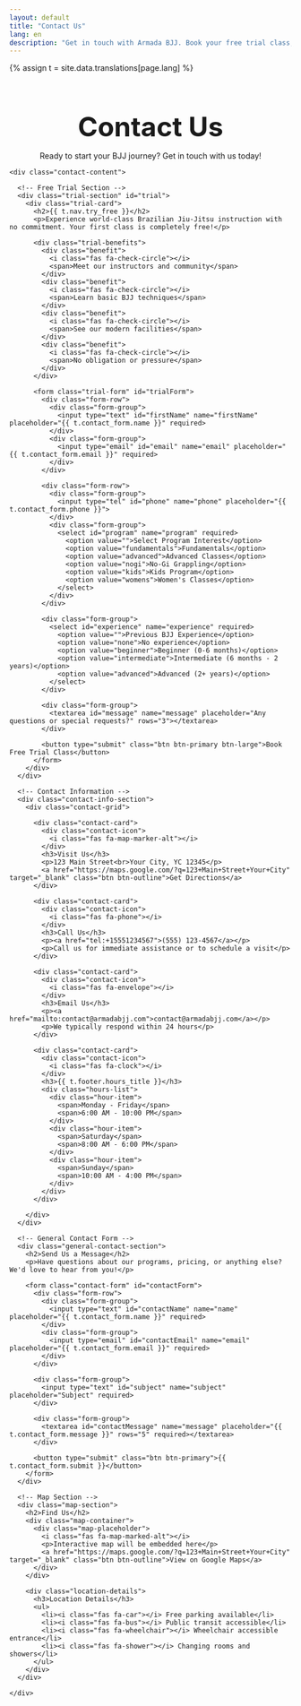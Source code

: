 ```yaml
---
layout: default
title: "Contact Us"
lang: en
description: "Get in touch with Armada BJJ. Book your free trial class, ask questions, or visit our Brazilian Jiu-Jitsu academy."
---
```


{% assign t = site.data.translations[page.lang] %}

<div class="page-header">
  <div class="wrapper">
    <h1>Contact Us</h1>
    <p>Ready to start your BJJ journey? Get in touch with us today!</p>
  </div>
</div>

<section class="contact-section">
  <div class="wrapper">
    
    <div class="contact-content">
      
      <!-- Free Trial Section -->
      <div class="trial-section" id="trial">
        <div class="trial-card">
          <h2>{{ t.nav.try_free }}</h2>
          <p>Experience world-class Brazilian Jiu-Jitsu instruction with no commitment. Your first class is completely free!</p>
          
          <div class="trial-benefits">
            <div class="benefit">
              <i class="fas fa-check-circle"></i>
              <span>Meet our instructors and community</span>
            </div>
            <div class="benefit">
              <i class="fas fa-check-circle"></i>
              <span>Learn basic BJJ techniques</span>
            </div>
            <div class="benefit">
              <i class="fas fa-check-circle"></i>
              <span>See our modern facilities</span>
            </div>
            <div class="benefit">
              <i class="fas fa-check-circle"></i>
              <span>No obligation or pressure</span>
            </div>
          </div>
          
          <form class="trial-form" id="trialForm">
            <div class="form-row">
              <div class="form-group">
                <input type="text" id="firstName" name="firstName" placeholder="{{ t.contact_form.name }}" required>
              </div>
              <div class="form-group">
                <input type="email" id="email" name="email" placeholder="{{ t.contact_form.email }}" required>
              </div>
            </div>
            
            <div class="form-row">
              <div class="form-group">
                <input type="tel" id="phone" name="phone" placeholder="{{ t.contact_form.phone }}">
              </div>
              <div class="form-group">
                <select id="program" name="program" required>
                  <option value="">Select Program Interest</option>
                  <option value="fundamentals">Fundamentals</option>
                  <option value="advanced">Advanced Classes</option>
                  <option value="nogi">No-Gi Grappling</option>
                  <option value="kids">Kids Program</option>
                  <option value="womens">Women's Classes</option>
                </select>
              </div>
            </div>
            
            <div class="form-group">
              <select id="experience" name="experience" required>
                <option value="">Previous BJJ Experience</option>
                <option value="none">No experience</option>
                <option value="beginner">Beginner (0-6 months)</option>
                <option value="intermediate">Intermediate (6 months - 2 years)</option>
                <option value="advanced">Advanced (2+ years)</option>
              </select>
            </div>
            
            <div class="form-group">
              <textarea id="message" name="message" placeholder="Any questions or special requests?" rows="3"></textarea>
            </div>
            
            <button type="submit" class="btn btn-primary btn-large">Book Free Trial Class</button>
          </form>
        </div>
      </div>
      
      <!-- Contact Information -->
      <div class="contact-info-section">
        <div class="contact-grid">
          
          <div class="contact-card">
            <div class="contact-icon">
              <i class="fas fa-map-marker-alt"></i>
            </div>
            <h3>Visit Us</h3>
            <p>123 Main Street<br>Your City, YC 12345</p>
            <a href="https://maps.google.com/?q=123+Main+Street+Your+City" target="_blank" class="btn btn-outline">Get Directions</a>
          </div>
          
          <div class="contact-card">
            <div class="contact-icon">
              <i class="fas fa-phone"></i>
            </div>
            <h3>Call Us</h3>
            <p><a href="tel:+15551234567">(555) 123-4567</a></p>
            <p>Call us for immediate assistance or to schedule a visit</p>
          </div>
          
          <div class="contact-card">
            <div class="contact-icon">
              <i class="fas fa-envelope"></i>
            </div>
            <h3>Email Us</h3>
            <p><a href="mailto:contact@armadabjj.com">contact@armadabjj.com</a></p>
            <p>We typically respond within 24 hours</p>
          </div>
          
          <div class="contact-card">
            <div class="contact-icon">
              <i class="fas fa-clock"></i>
            </div>
            <h3>{{ t.footer.hours_title }}</h3>
            <div class="hours-list">
              <div class="hour-item">
                <span>Monday - Friday</span>
                <span>6:00 AM - 10:00 PM</span>
              </div>
              <div class="hour-item">
                <span>Saturday</span>
                <span>8:00 AM - 6:00 PM</span>
              </div>
              <div class="hour-item">
                <span>Sunday</span>
                <span>10:00 AM - 4:00 PM</span>
              </div>
            </div>
          </div>
          
        </div>
      </div>
      
      <!-- General Contact Form -->
      <div class="general-contact-section">
        <h2>Send Us a Message</h2>
        <p>Have questions about our programs, pricing, or anything else? We'd love to hear from you!</p>
        
        <form class="contact-form" id="contactForm">
          <div class="form-row">
            <div class="form-group">
              <input type="text" id="contactName" name="name" placeholder="{{ t.contact_form.name }}" required>
            </div>
            <div class="form-group">
              <input type="email" id="contactEmail" name="email" placeholder="{{ t.contact_form.email }}" required>
            </div>
          </div>
          
          <div class="form-group">
            <input type="text" id="subject" name="subject" placeholder="Subject" required>
          </div>
          
          <div class="form-group">
            <textarea id="contactMessage" name="message" placeholder="{{ t.contact_form.message }}" rows="5" required></textarea>
          </div>
          
          <button type="submit" class="btn btn-primary">{{ t.contact_form.submit }}</button>
        </form>
      </div>
      
      <!-- Map Section -->
      <div class="map-section">
        <h2>Find Us</h2>
        <div class="map-container">
          <div class="map-placeholder">
            <i class="fas fa-map-marked-alt"></i>
            <p>Interactive map will be embedded here</p>
            <a href="https://maps.google.com/?q=123+Main+Street+Your+City" target="_blank" class="btn btn-outline">View on Google Maps</a>
          </div>
        </div>
        
        <div class="location-details">
          <h3>Location Details</h3>
          <ul>
            <li><i class="fas fa-car"></i> Free parking available</li>
            <li><i class="fas fa-bus"></i> Public transit accessible</li>
            <li><i class="fas fa-wheelchair"></i> Wheelchair accessible entrance</li>
            <li><i class="fas fa-shower"></i> Changing rooms and showers</li>
          </ul>
        </div>
      </div>
      
    </div>
  </div>
</section>

<style>
.page-header {
  background: var(--section-bg);
  padding: 120px 0 var(--spacing-xl);
  text-align: center;
}

.page-header h1 {
  font-size: 3rem;
  margin-bottom: var(--spacing-sm);
}

.contact-section {
  padding: var(--spacing-xl) 0;
}

.trial-section {
  margin-bottom: var(--spacing-xl);
}

.trial-card {
  background: linear-gradient(135deg, var(--primary-color) 0%, var(--accent-color) 100%);
  color: white;
  padding: var(--spacing-xl);
  border-radius: var(--border-radius);
  text-align: center;
}

.trial-card h2 {
  font-size: 2.5rem;
  margin-bottom: var(--spacing-sm);
}

.trial-card > p {
  font-size: 1.1rem;
  margin-bottom: var(--spacing-lg);
  opacity: 0.9;
}

.trial-benefits {
  display: grid;
  grid-template-columns: repeat(auto-fit, minmax(250px, 1fr));
  gap: var(--spacing-sm);
  margin-bottom: var(--spacing-lg);
}

.benefit {
  display: flex;
  align-items: center;
  gap: var(--spacing-xs);
  text-align: left;
}

.benefit i {
  color: var(--secondary-color);
  font-size: 1.2rem;
}

.trial-form {
  background: white;
  padding: var(--spacing-lg);
  border-radius: var(--border-radius);
  text-align: left;
  box-shadow: var(--box-shadow);
}

.contact-form {
  background: var(--section-bg);
  padding: var(--spacing-lg);
  border-radius: var(--border-radius);
}

.form-row {
  display: grid;
  grid-template-columns: 1fr 1fr;
  gap: var(--spacing-sm);
}

.form-group {
  margin-bottom: var(--spacing-sm);
}

.form-group input,
.form-group select,
.form-group textarea {
  width: 100%;
  padding: var(--spacing-sm);
  border: 1px solid var(--border-color);
  border-radius: var(--border-radius);
  font-family: var(--font-family);
  font-size: 1rem;
  transition: var(--transition);
}

.form-group input:focus,
.form-group select:focus,
.form-group textarea:focus {
  outline: none;
  border-color: var(--secondary-color);
  box-shadow: 0 0 0 2px rgba(255, 107, 53, 0.2);
}

.contact-info-section {
  margin-bottom: var(--spacing-xl);
}

.contact-grid {
  display: grid;
  grid-template-columns: repeat(auto-fit, minmax(280px, 1fr));
  gap: var(--spacing-lg);
}

.contact-card {
  background: white;
  padding: var(--spacing-lg);
  border-radius: var(--border-radius);
  box-shadow: var(--box-shadow);
  text-align: center;
}

.contact-icon {
  width: 60px;
  height: 60px;
  background: var(--secondary-color);
  color: white;
  border-radius: 50%;
  display: flex;
  align-items: center;
  justify-content: center;
  margin: 0 auto var(--spacing-sm);
  font-size: 1.5rem;
}

.contact-card h3 {
  margin-bottom: var(--spacing-sm);
  color: var(--primary-color);
}

.contact-card p {
  margin-bottom: var(--spacing-sm);
  color: var(--text-light);
}

.contact-card a {
  color: var(--text-color);
  text-decoration: none;
}

.contact-card a:hover {
  color: var(--secondary-color);
}

.hours-list {
  text-align: left;
}

.hour-item {
  display: flex;
  justify-content: space-between;
  padding: var(--spacing-xs) 0;
  border-bottom: 1px solid var(--border-color);
}

.hour-item:last-child {
  border-bottom: none;
}

.general-contact-section {
  margin-bottom: var(--spacing-xl);
  text-align: center;
}

.general-contact-section h2 {
  font-size: 2.5rem;
  margin-bottom: var(--spacing-sm);
  color: var(--primary-color);
}

.general-contact-section p {
  color: var(--text-light);
  margin-bottom: var(--spacing-lg);
  max-width: 600px;
  margin-left: auto;
  margin-right: auto;
}

.map-section {
  text-align: center;
}

.map-section h2 {
  font-size: 2.5rem;
  margin-bottom: var(--spacing-lg);
  color: var(--primary-color);
}

.map-container {
  margin-bottom: var(--spacing-lg);
}

.map-placeholder {
  background: var(--section-bg);
  padding: var(--spacing-xl);
  border-radius: var(--border-radius);
  text-align: center;
  border: 2px dashed var(--border-color);
}

.map-placeholder i {
  font-size: 3rem;
  color: var(--text-light);
  margin-bottom: var(--spacing-sm);
}

.location-details {
  background: white;
  padding: var(--spacing-lg);
  border-radius: var(--border-radius);
  box-shadow: var(--box-shadow);
}

.location-details h3 {
  margin-bottom: var(--spacing-md);
  color: var(--primary-color);
}

.location-details ul {
  list-style: none;
  padding: 0;
  text-align: left;
  max-width: 400px;
  margin: 0 auto;
}

.location-details li {
  display: flex;
  align-items: center;
  gap: var(--spacing-sm);
  padding: var(--spacing-xs) 0;
  border-bottom: 1px solid var(--border-color);
}

.location-details li:last-child {
  border-bottom: none;
}

.location-details i {
  color: var(--secondary-color);
  width: 20px;
}

@media (max-width: 768px) {
  .page-header h1 {
    font-size: 2rem;
  }
  
  .trial-card h2,
  .general-contact-section h2,
  .map-section h2 {
    font-size: 1.8rem;
  }
  
  .form-row {
    grid-template-columns: 1fr;
  }
  
  .contact-grid {
    grid-template-columns: 1fr;
  }
  
  .trial-benefits {
    grid-template-columns: 1fr;
  }
  
  .trial-card,
  .trial-form,
  .contact-form {
    padding: var(--spacing-md);
  }
}
</style>

<script>
// Form handling
document.getElementById('trialForm').addEventListener('submit', function(e) {
    e.preventDefault();
    
    // Get form data
    const formData = new FormData(this);
    const data = Object.fromEntries(formData);
    
    // Here you would typically send data to your backend
    // For now, just show a success message
    alert('{{ t.contact_form.success }}');
    
    // Reset form
    this.reset();
});

document.getElementById('contactForm').addEventListener('submit', function(e) {
    e.preventDefault();
    
    // Get form data
    const formData = new FormData(this);
    const data = Object.fromEntries(formData);
    
    // Here you would typically send data to your backend
    // For now, just show a success message
    alert('{{ t.contact_form.success }}');
    
    // Reset form
    this.reset();
});
</script>